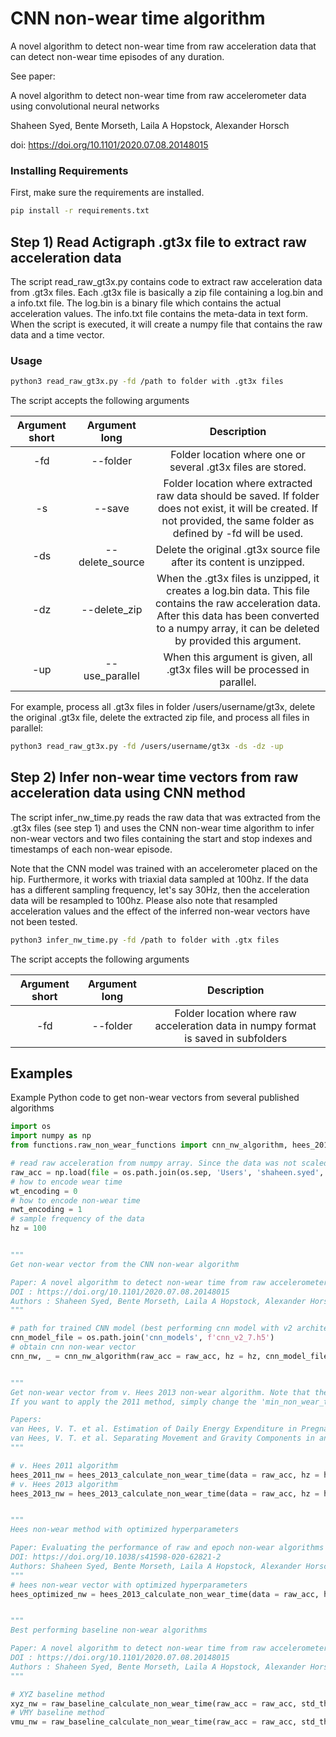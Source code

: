 # CNN non-wear time algorithm
A novel algorithm to detect non-wear time from raw acceleration data that can detect non-wear time episodes of any duration.

See paper:

A novel algorithm to detect non-wear time from raw accelerometer data using convolutional neural networks

Shaheen Syed, Bente Morseth, Laila A Hopstock, Alexander Horsch

doi: https://doi.org/10.1101/2020.07.08.20148015

### Installing Requirements

First, make sure the requirements are installed.

```bash
pip install -r requirements.txt
```


## Step 1) Read Actigraph .gt3x file to extract raw acceleration data
The script read_raw_gt3x.py contains code to extract raw acceleration data from .gt3x files. Each .gt3x file is basically a zip file containing a log.bin and a info.txt file. The log.bin is a binary file which contains the actual acceleration values. The info.txt file contains the meta-data in text form. When the script is executed, it will create a numpy file that contains the raw data and a time vector.

### Usage
```bash
python3 read_raw_gt3x.py -fd /path to folder with .gt3x files
```

The script accepts the following arguments

| Argument  short| Argument long  | Description  |
| :---:   | :-: | :-: |
| -fd | --folder | Folder location where one or several .gt3x files are stored. |
| -s | --save | Folder location where extracted raw data should be saved. If folder does not exist, it will be created. If not provided, the same folder as defined by -fd will be used. |
| -ds | --delete_source | Delete the original .gt3x source file after its content is unzipped. |
| -dz | --delete_zip | When the .gt3x files is unzipped, it creates a log.bin data. This file contains the raw acceleration data. After this data has been converted to a numpy array, it can be deleted by provided this argument.|
| -up | --use_parallel| When this argument is given, all .gt3x files will be processed in parallel.|

For example, process all .gt3x files in folder /users/username/gt3x, delete the original .gt3x file, delete the extracted zip file, and process all files in parallel:

```bash
python3 read_raw_gt3x.py -fd /users/username/gt3x -ds -dz -up
```

## Step 2) Infer non-wear time vectors from raw acceleration data using CNN method
The script infer_nw_time.py reads the raw data that was extracted from the .gt3x files (see step 1) and uses the CNN non-wear time algorithm to infer non-wear vectors and two files containing the start and stop indexes and timestamps of each non-wear episode.

Note that the CNN model was trained with an accelerometer placed on the hip. Furthermore, it works with triaxial data sampled at 100hz. If the data has a different sampling frequency, let's say 30Hz, then the acceleration data will be resampled to 100hz. Please also note that resampled acceleration values and the effect of the inferred non-wear vectors have not been tested.

```bash
python3 infer_nw_time.py -fd /path to folder with .gtx files
```

The script accepts the following arguments

| Argument  short| Argument long  | Description  |
| :---:   | :-: | :-: |
| -fd | --folder | Folder location where raw acceleration data in numpy format is saved in subfolders|

## Examples
Example Python code to get non-wear vectors from several published algorithms

```python
import os
import numpy as np
from functions.raw_non_wear_functions import cnn_nw_algorithm, hees_2013_calculate_non_wear_time, raw_baseline_calculate_non_wear_time

# read raw acceleration from numpy array. Since the data was not scaled, we are dividing it by the acceleration scale to obtain acceleration values in gravity units
raw_acc = np.load(file = os.path.join(os.sep, 'Users', 'shaheen.syed', 'PA', 'acceleration.npz'))['raw_data'] / 256.
# how to encode wear time
wt_encoding = 0
# how to encode non-wear time
nwt_encoding = 1
# sample frequency of the data
hz = 100


"""
Get non-wear vector from the CNN non-wear algorithm

Paper: A novel algorithm to detect non-wear time from raw accelerometer data using convolutional neural networks
DOI : https://doi.org/10.1101/2020.07.08.20148015
Authors : Shaheen Syed, Bente Morseth, Laila A Hopstock, Alexander Horsch
"""

# path for trained CNN model (best performing cnn model with v2 architecture and 7 seconds window)
cnn_model_file = os.path.join('cnn_models', f'cnn_v2_7.h5')
# obtain cnn non-wear vector
cnn_nw, _ = cnn_nw_algorithm(raw_acc = raw_acc, hz = hz, cnn_model_file = cnn_model_file, nwt_encoding = nwt_encoding, wt_encoding = wt_encoding)


"""
Get non-wear vector from v. Hees 2013 non-wear algorithm. Note that the method is identical to the paper published in 2011 but the minimum non-wear time window was increased from 30 to 60 minutes.
If you want to apply the 2011 method, simply change the 'min_non_wear_time_window' to 30

Papers:
van Hees, V. T. et al. Estimation of Daily Energy Expenditure in Pregnant and Non-Pregnant Women Using a Wrist-Worn Tri-Axial Accelerometer. PLoS ONE 6, e22922, DOI: 10.1371/journal.pone.0022922 (2011).
van Hees, V. T. et al. Separating Movement and Gravity Components in an Acceleration Signal and Implications for the Assessment of Human Daily Physical Activity. PLoS ONE 8, e61691, DOI: 10.1371/journal.pone.0061691 (2013).
"""

# v. Hees 2011 algorithm
hees_2011_nw = hees_2013_calculate_non_wear_time(data = raw_acc, hz = hz, min_non_wear_time_window = 30, nwt_encoding = nwt_encoding, wt_encoding = wt_encoding)
# v. Hees 2013 algorithm
hees_2013_nw = hees_2013_calculate_non_wear_time(data = raw_acc, hz = hz, min_non_wear_time_window = 60, nwt_encoding = nwt_encoding, wt_encoding = wt_encoding)


"""
Hees non-wear method with optimized hyperparameters

Paper: Evaluating the performance of raw and epoch non-wear algorithms using multiple accelerometers and electrocardiogram recordings
DOI: https://doi.org/10.1038/s41598-020-62821-2
Authors: Shaheen Syed, Bente Morseth, Laila A Hopstock, Alexander Horsch
"""
# hees non-wear vector with optimized hyperparameters
hees_optimized_nw = hees_2013_calculate_non_wear_time(data = raw_acc, hz = hz, min_non_wear_time_window = 135, std_mg_threshold = 7.0, std_min_num_axes = 1, value_range_mg_threshold = 1.0, value_range_min_num_axes = 1, nwt_encoding = nwt_encoding, wt_encoding = wt_encoding)


"""
Best performing baseline non-wear algorithms

Paper: A novel algorithm to detect non-wear time from raw accelerometer data using convolutional neural networks
DOI : https://doi.org/10.1101/2020.07.08.20148015
Authors : Shaheen Syed, Bente Morseth, Laila A Hopstock, Alexander Horsch
"""

# XYZ baseline method
xyz_nw = raw_baseline_calculate_non_wear_time(raw_acc = raw_acc, std_threshold = 0.004, min_interval = 90, hz = hz, use_vmu = False, nwt_encoding = nwt_encoding, wt_encoding = wt_encoding)
# VMY baseline method
vmu_nw = raw_baseline_calculate_non_wear_time(raw_acc = raw_acc, std_threshold = 0.004, min_interval = 105, hz = hz, use_vmu = True, nwt_encoding = nwt_encoding, wt_encoding = wt_encoding)

```